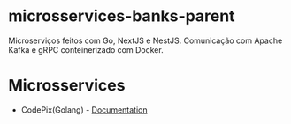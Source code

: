 # microsservices-banks-parent
Microserviços feitos com Go, NextJS e NestJS. Comunicação com Apache Kafka e gRPC conteinerizado com Docker.

# Microsservices
- CodePix(Golang) - [Documentation](https://github.com/VictorMagalhaesSales/microsservices-banks-parent/tree/master/codepix-go/README.md)
